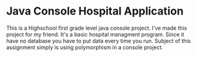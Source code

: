# Java Console Hospital Application

This is a Highschool first grade level java console project.
I've made this project for my friend. It's a basic hospital managment program. Since it have no database you have to put data every time you run. Subject of this assignment simply is using polymorphism in a console project.
